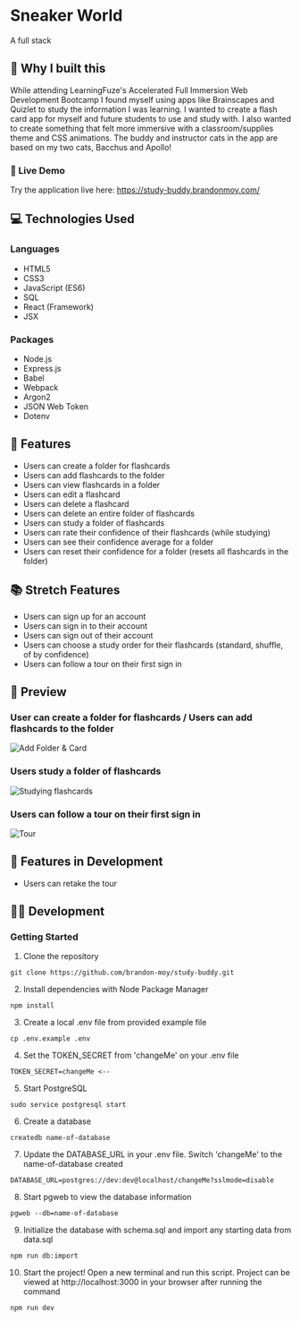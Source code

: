 # Sneaker World

A full stack 
## :thinking: Why I built this

While attending LearningFuze's Accelerated Full Immersion Web Development Bootcamp I found myself using
apps like Brainscapes and Quizlet to study the information I was learning. I wanted to create a flash card
app for myself and future students to use and study with. I also wanted to create something that felt more
immersive with a classroom/supplies theme and CSS animations. The buddy and instructor cats in the app are based on my
two cats, Bacchus and Apollo!

### 🔗 Live Demo

Try the application live here: https://study-buddy.brandonmoy.com/

## 💻 Technologies Used

### Languages
- HTML5
- CSS3
- JavaScript (ES6)
- SQL
- React (Framework)
- JSX

### Packages
- Node.js
- Express.js
- Babel
- Webpack
- Argon2
- JSON Web Token
- Dotenv

## :open_book: Features
- Users can create a folder for flashcards
- Users can add flashcards to the folder
- Users can view flashcards in a folder
- Users can edit a flashcard
- Users can delete a flashcard
- Users can delete an entire folder of flashcards
- Users can study a folder of flashcards
- Users can rate their confidence of their flashcards (while studying)
- Users can see their confidence average for a folder
- Users can reset their confidence for a folder (resets all flashcards in the folder)

## :books: Stretch Features
- Users can sign up for an account
- Users can sign in to their account
- Users can sign out of their account
- Users can choose a study order for their flashcards (standard, shuffle, of by confidence)
- Users can follow a tour on their first sign in

## :eyes: Preview

### User can create a folder for flashcards / Users can add flashcards to the folder
![Add Folder & Card](/read-me-gifs/add-deck-card-feature.gif "Creating a folder and adding a flashcard")

### Users study a folder of flashcards
![Studying flashcards](/read-me-gifs/study-feature.gif "Studying flashcards")

### Users can follow a tour on their first sign in
![Tour](/read-me-gifs/tour-feature.gif "Touring the StudyBuddy")

## :notebook: Features in Development
- Users can retake the tour

## :man_technologist: Development

### Getting Started

1. Clone the repository
```
git clone https://github.com/brandon-moy/study-buddy.git
```
2. Install dependencies with Node Package Manager
```
npm install
```
3. Create a local .env file from provided example file
```
cp .env.example .env
```
4. Set the TOKEN_SECRET from 'changeMe' on your .env file
```
TOKEN_SECRET=changeMe <--
```
5. Start PostgreSQL
```
sudo service postgresql start
```
6. Create a database
```
createdb name-of-database
```
7. Update the DATABASE_URL in your .env file. Switch 'changeMe' to the name-of-database created
```
DATABASE_URL=postgres://dev:dev@localhost/changeMe?sslmode=disable
```
8. Start pgweb to view the database information
```
pgweb --db=name-of-database
```
9. Initialize the database with schema.sql and import any starting data from data.sql
```
npm run db:import
```
10. Start the project! Open a new terminal and run this script. Project can be viewed at http://localhost:3000 in your browser after running the command
```
npm run dev
```

